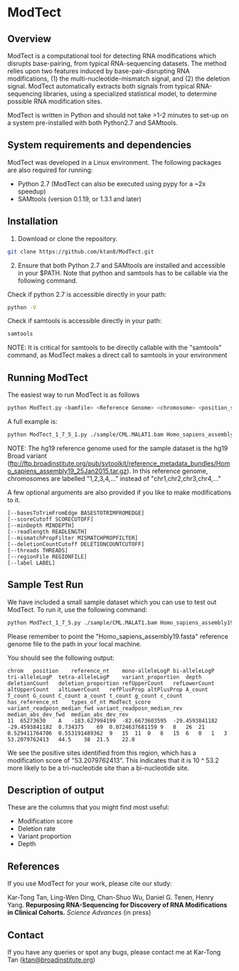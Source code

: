 ModTect
==========

Overview
-------------
ModTect is a computational tool for detecting RNA modifications which disrupts base-pairing, from typical RNA-sequencing datasets. The method relies upon two features induced by base-pair-disrupting RNA modifications, (1) the multi-nucleotide-mismatch signal, and (2) the deletion signal. ModTect automatically extracts both signals from typical RNA-sequencing libraries, using a specialized statistical model, to determine possible RNA modification sites.

ModTect is written in Python and should not take >1-2 minutes to set-up on a system pre-installed with both Python2.7 and SAMtools.


System requirements and dependencies
-------------

ModTect was developed in a Linux environment. The following packages are also required for running:
- Python 2.7 (ModTect can also be executed using pypy for a ~2x speedup)
- SAMtools (version 0.1.19, or 1.3.1 and later)


Installation
-------------

1) Download or clone the repository.

```bash
git clone https://github.com/ktan8/ModTect.git
```

2) Ensure that both Python 2.7 and SAMtools are installed and accessible in your $PATH. Note that python and samtools has to be callable via the following command.

Check if python 2.7 is accessible directly in your path:
```bash
python -V
```

Check if samtools is accessible directly in your path:
```bash
samtools
```

NOTE: It is critical for samtools to be directly callable with the "samtools" command, as ModTect makes a direct call to samtools in your environment

Running ModTect
-------------
The easiest way to run ModTect is as follows

```bash
python ModTect.py <bamfile> <Reference Genome> <chromosome> <position_start> <position_end>
```

A full example is:
```bash
python ModTect_1_7_5_1.py ./sample/CML.MALAT1.bam Homo_sapiens_assembly19.fasta 11 65273620 65273640
```
NOTE: The hg19 reference genome used for the sample dataset is the hg19 Broad variant (ftp://ftp.broadinstitute.org/pub/svtoolkit/reference_metadata_bundles/Homo_sapiens_assembly19_25Jan2015.tar.gz). In this reference genome, chromosomes are labelled "1,2,3,4,..." instead of "chr1,chr2,chr3,chr4,..."

A few optional arguments are also provided if you like to make modifications to it.

```
[--basesToTrimFromEdge BASESTOTRIMFROMEDGE]
[--scoreCutoff SCORECUTOFF] 
[--minDepth MINDEPTH]
[--readlength READLENGTH]
[--mismatchPropFilter MISMATCHPROPFILTER]
[--deletionCountCutoff DELETIONCOUNTCUTOFF]
[--threads THREADS]
[--regionFile REGIONFILE]
[--label LABEL]
```


Sample Test Run
-------------

We have included a small sample dataset which you can use to test out ModTect. To run it, use the following command:
```bash
python ModTect_1_7_5.py ./sample/CML.MALAT1.bam Homo_sapiens_assembly19.fasta 11 65273620 65273640
```
Please remember to point the "Homo_sapiens_assembly19.fasta" reference genome file to the path in your local machine.

You should see the following output:
```
chrom	position	reference_nt	mono-alleleLogP	bi-alleleLogP	tri-alleleLogP	tetra-alleleLogP	variant_proportion	depth	deletionCount	deletion_proportion	refUpperCount	refLowerCount	altUpperCount	altLowerCount	refPlusProp	altPlusProp	A_count	T_count	G_count	C_count	a_count	t_count	g_count	c_count	has_reference_nt	types_of_nt	ModTect_score	variant_readposn_median_fwd	variant_readposn_median_rev	median_abs_dev_fwd	median_abs_dev_rev
11	65273630	A	-183.627994199	-82.6673603595	-29.4593841182	-29.4593841182	0.734375	69	0.0724637681159	9	8	26	21	0.529411764706	0.553191489362	9	15	11	0	8	15	6	0	1	3	53.2079762413	44.5	38	21.5	22.0
```

We see the positive sites identified from this region, which has a modification score of "53.2079762413". This indicates that it is 10 ^ 53.2 more likely to be a tri-nucleotide site than a bi-nucleotide site.


Description of output
-------------
These are the columns that you might find most useful:
- Modification score
- Deletion rate
- Variant proportion
- Depth



References
-------------
If you use ModTect for your work, please cite our study:

Kar-Tong Tan, Ling-Wen Ding, Chan-Shuo Wu, Daniel G. Tenen, Henry Yang. **Repurposing RNA-Sequencing for Discovery of RNA Modifications in Clinical Cohorts.** *Science Advances* (in press)



Contact
-------------
If you have any queries or spot any bugs, please contact me at Kar-Tong Tan (ktan@broadinstitute.org)

